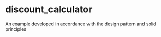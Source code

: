 # discount_calculator
An example developed in accordance with the design pattern and solid principles
